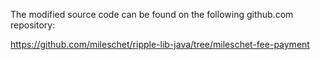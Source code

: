 The modified source code can be found on the following github.com repository:

https://github.com/mileschet/ripple-lib-java/tree/mileschet-fee-payment
